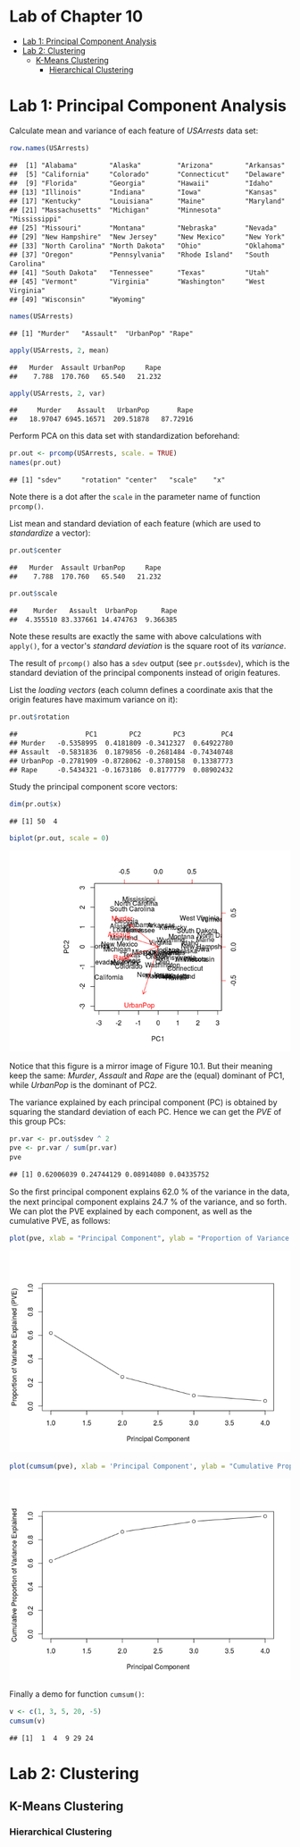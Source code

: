 Lab of Chapter 10
================

-   [Lab 1: Principal Component Analysis](#lab-1-principal-component-analysis)
-   [Lab 2: Clustering](#lab-2-clustering)
    -   [K-Means Clustering](#k-means-clustering)
        -   [Hierarchical Clustering](#hierarchical-clustering)

Lab 1: Principal Component Analysis
===================================

Calculate mean and variance of each feature of *USArrests* data set:

``` r
row.names(USArrests)
```

    ##  [1] "Alabama"        "Alaska"         "Arizona"        "Arkansas"      
    ##  [5] "California"     "Colorado"       "Connecticut"    "Delaware"      
    ##  [9] "Florida"        "Georgia"        "Hawaii"         "Idaho"         
    ## [13] "Illinois"       "Indiana"        "Iowa"           "Kansas"        
    ## [17] "Kentucky"       "Louisiana"      "Maine"          "Maryland"      
    ## [21] "Massachusetts"  "Michigan"       "Minnesota"      "Mississippi"   
    ## [25] "Missouri"       "Montana"        "Nebraska"       "Nevada"        
    ## [29] "New Hampshire"  "New Jersey"     "New Mexico"     "New York"      
    ## [33] "North Carolina" "North Dakota"   "Ohio"           "Oklahoma"      
    ## [37] "Oregon"         "Pennsylvania"   "Rhode Island"   "South Carolina"
    ## [41] "South Dakota"   "Tennessee"      "Texas"          "Utah"          
    ## [45] "Vermont"        "Virginia"       "Washington"     "West Virginia" 
    ## [49] "Wisconsin"      "Wyoming"

``` r
names(USArrests)
```

    ## [1] "Murder"   "Assault"  "UrbanPop" "Rape"

``` r
apply(USArrests, 2, mean)
```

    ##   Murder  Assault UrbanPop     Rape 
    ##    7.788  170.760   65.540   21.232

``` r
apply(USArrests, 2, var)
```

    ##     Murder    Assault   UrbanPop       Rape 
    ##   18.97047 6945.16571  209.51878   87.72916

Perform PCA on this data set with standardization beforehand:

``` r
pr.out <- prcomp(USArrests, scale. = TRUE)
names(pr.out)
```

    ## [1] "sdev"     "rotation" "center"   "scale"    "x"

Note there is a dot after the `scale` in the parameter name of function `prcomp()`.

List mean and standard deviation of each feature (which are used to *standardize* a vector):

``` r
pr.out$center
```

    ##   Murder  Assault UrbanPop     Rape 
    ##    7.788  170.760   65.540   21.232

``` r
pr.out$scale
```

    ##    Murder   Assault  UrbanPop      Rape 
    ##  4.355510 83.337661 14.474763  9.366385

Note these results are exactly the same with above calculations with `apply()`, for a vector's *standard deviation* is the square root of its *variance*.

The result of `prcomp()` also has a `sdev` output (see `pr.out$sdev`), which is the standard deviation of the principal components instead of origin features.

List the *loading vectors* (each column defines a coordinate axis that the origin features have maximum variance on it):

``` r
pr.out$rotation
```

    ##                 PC1        PC2        PC3         PC4
    ## Murder   -0.5358995  0.4181809 -0.3412327  0.64922780
    ## Assault  -0.5831836  0.1879856 -0.2681484 -0.74340748
    ## UrbanPop -0.2781909 -0.8728062 -0.3780158  0.13387773
    ## Rape     -0.5434321 -0.1673186  0.8177779  0.08902432

Study the principal component score vectors:

``` r
dim(pr.out$x)
```

    ## [1] 50  4

``` r
biplot(pr.out, scale = 0)
```

![](ch10lab_files/figure-markdown_github/unnamed-chunk-5-1.png)

Notice that this figure is a mirror image of Figure 10.1. But their meaning keep the same: *Murder*, *Assault* and *Rape* are the (equal) dominant of PC1, while *UrbanPop* is the dominant of PC2.

The variance explained by each principal component (PC) is obtained by squaring the standard deviation of each PC. Hence we can get the *PVE* of this group PCs:

``` r
pr.var <- pr.out$sdev ^ 2
pve <- pr.var / sum(pr.var)
pve
```

    ## [1] 0.62006039 0.24744129 0.08914080 0.04335752

So the ﬁrst principal component explains 62.0 % of the variance in the data, the next principal component explains 24.7 % of the variance, and so forth. We can plot the PVE explained by each component, as well as the cumulative PVE, as follows:

``` r
plot(pve, xlab = "Principal Component", ylab = "Proportion of Variance Explained (PVE)", ylim = c(0,1), type = 'b')
```

![](ch10lab_files/figure-markdown_github/unnamed-chunk-7-1.png)

``` r
plot(cumsum(pve), xlab = 'Principal Component', ylab = "Cumulative Proportion of Variance Explained", ylim = c(0,1), type = 'b')
```

![](ch10lab_files/figure-markdown_github/unnamed-chunk-7-2.png)

Finally a demo for function `cumsum()`:

``` r
v <- c(1, 3, 5, 20, -5)
cumsum(v)
```

    ## [1]  1  4  9 29 24

Lab 2: Clustering
=================

K-Means Clustering
------------------

### Hierarchical Clustering
